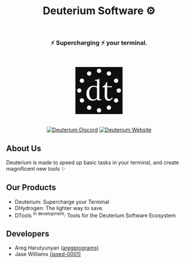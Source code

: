 <div align="center">
  <h1>Deuterium Software ⚙</h1><br />
   <h3>⚡ <b>Supercharging</b> ⚡ your terminal.</h3><br /><br />
  <img src="https://github.com/deuterium-software/.github/blob/main/profile/dark.png?raw=true" alt="DeuteriumSoftware Logo (dark mode)" width="128" height="128"><br /><br />

  <a href="https://discord.gg/UEB6SWzfV7">![Deuterium Discord](https://img.shields.io/discord/1033847467655053332?style=for-the-badge&logo=discord&label=DISCORD&color=blue)</a> <a href="https://github.com/AregPrograms/Deuterium/releases/tag/BETA"><a href="https://getdeuterium.win">![Deuterium Website](https://img.shields.io/static/v1?label=WEBSITE&message=getdeuterium.win&color=%3CCOLOR%3E&style=for-the-badge&logo=html5)</a>
</div>

## About Us
Deuterium is made to speed up basic tasks in your terminal, and create magnificent new tools ✨

## Our Products
- Deuterium: Supercharge your Terminal
- DHydrogen: The lighter way to save.
- DTools <sup>in development</sup>: Tools for the Deuterium Software Ecosystem

## Developers
- Areg Harutyunyan ([aregprograms)](https://github.com/AregPrograms)
- Jase Williams [(jased-0001)](https://github.com/jased-0001)

